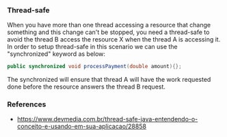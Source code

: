 ### Thread-safe

When you have more than one thread accessing a resource that change something and this change can't be stopped, you need a thread-safe to avoid the thread B access the resource X when the thread A is accessing it. In order to setup thread-safe in this scenario we can use the "synchronized" keyword as below:

```java
public synchronized void processPayment(double amount){};
```

The synchronized will ensure that thread A will have the work requested done before the resource answers the thread B request.

### References

* https://www.devmedia.com.br/thread-safe-java-entendendo-o-conceito-e-usando-em-sua-aplicacao/28858

